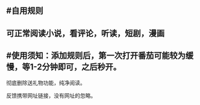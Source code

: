 #自用规则
---
可正常阅读小说，看评论，听读，短剧，漫画
---
#使用须知：添加规则后，第一次打开番茄可能较为缓慢，等1-2分钟即可，之后秒开。
---
彻底删除送礼物功能，纯净阅读。

反馈携带网址链接，没有网址的忽略。

